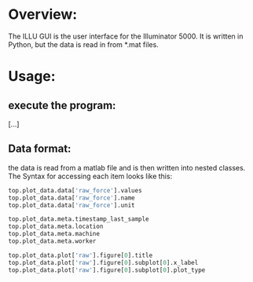 # Overview:

The ILLU GUI is the user interface for the Illuminator 5000. It is written in Python, but the data is read in from \*.mat files.

# Usage:

## execute the program:

[...]


## Data format:

the data is read from a matlab file and is then written into nested classes. The Syntax for accessing each item looks like this:


```python
top.plot_data.data['raw_force'].values
top.plot_data.data['raw_force'].name
top.plot_data.data['raw_force'].unit

top.plot_data.meta.timestamp_last_sample
top.plot_data.meta.location
top.plot_data.meta.machine
top.plot_data.meta.worker

top.plot_data.plot['raw'].figure[0].title
top.plot_data.plot['raw'].figure[0].subplot[0].x_label
top.plot_data.plot['raw'].figure[0].subplot[0].plot_type
```

